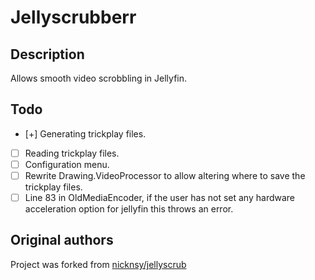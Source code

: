 # Jellyscrubberr

## Description

Allows smooth video scrobbling in Jellyfin.

## Todo

- [+] Generating trickplay files.
- [ ] Reading trickplay files.
- [ ] Configuration menu.
- [ ] Rewrite Drawing.VideoProcessor to allow altering where to save the trickplay files.
- [ ] Line 83 in OldMediaEncoder, if the user has not set any hardware acceleration option for jellyfin this throws an error.

## Original authors

Project was forked from [nicknsy/jellyscrub](https://github.com/nicknsy/jellyscrub)
